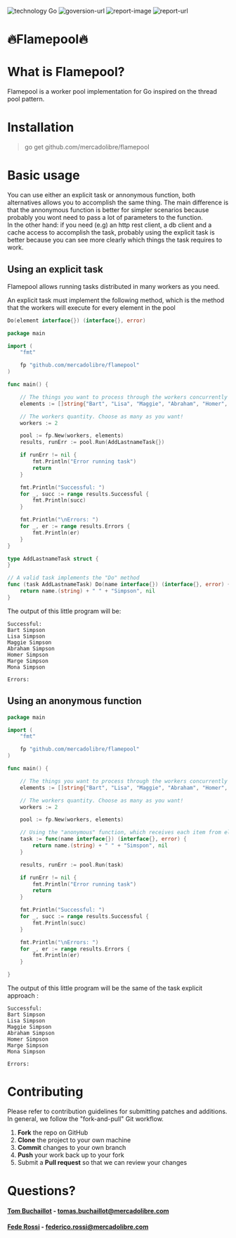 ![technology Go](https://img.shields.io/badge/technology-go-blue.svg)
![goversion-url](https://golang.org/)
![report-image](https://goreportcard.com/badge/github.com/mercadolibre/flamepool)
![report-url](https://goreportcard.com/report/github.com/mercadolibre/flamepool)

# :fire:Flamepool:fire:  

# What is Flamepool?
Flamepool is a worker pool implementation for Go inspired on the thread pool pattern.
# Installation
> go get github.com/mercadolibre/flamepool

# Basic usage
You can use either an explicit task or annonymous function, both alternatives allows you to accomplish the same thing. The main difference is that the annonymous function is better for simpler scenarios because probably you wont need to pass a lot of parameters to the function.  
In the other hand: if you need (e.g) an http rest client, a db client and a cache access to accomplish the task, probably using the explicit task is better because you can see more clearly which things the task requires to work.

## Using an explicit task
Flamepool allows running tasks distributed in many workers as you need.

An explicit task must implement the following method, which is the method that the workers will execute for every element in the pool
```go
Do(element interface{}) (interface{}, error)
```

```go
package main

import (
	"fmt"

	fp "github.com/mercadolibre/flamepool"
)

func main() {

	// The things you want to process through the workers concurrently
	elements := []string{"Bart", "Lisa", "Maggie", "Abraham", "Homer", "Marge", "Mona"}

	// The workers quantity. Choose as many as you want!
	workers := 2

	pool := fp.New(workers, elements)
	results, runErr := pool.Run(AddLastnameTask{})

	if runErr != nil {
		fmt.Println("Error running task")
		return
	}

	fmt.Println("Successful: ")
	for _, succ := range results.Successful {
		fmt.Println(succ)
	}

	fmt.Println("\nErrors: ")
	for _, er := range results.Errors {
		fmt.Println(er)
	}
}

type AddLastnameTask struct {
}

// A valid task implements the "Do" method
func (task AddLastnameTask) Do(name interface{}) (interface{}, error) {
	return name.(string) + " " + "Simpson", nil
}
```

The output of this little program will be:
```console
Successful: 
Bart Simpson
Lisa Simpson
Maggie Simpson
Abraham Simpson
Homer Simpson
Marge Simpson
Mona Simpson

Errors: 
```

## Using an anonymous function
```go
package main

import (
	"fmt"

	fp "github.com/mercadolibre/flamepool"
)

func main() {

	// The things you want to process through the workers concurrently
	elements := []string{"Bart", "Lisa", "Maggie", "Abraham", "Homer", "Marge", "Mona"}

	// The workers quantity. Choose as many as you want!
	workers := 2

	pool := fp.New(workers, elements)

	// Using the "anonymous" function, which receives each item from elements slice as "name" parameter
	task := func(name interface{}) (interface{}, error) {
		return name.(string) + " " + "Simspon", nil
	}

	results, runErr := pool.Run(task)

	if runErr != nil {
		fmt.Println("Error running task")
		return
	}

	fmt.Println("Successful: ")
	for _, succ := range results.Successful {
		fmt.Println(succ)
	}

	fmt.Println("\nErrors: ")
	for _, er := range results.Errors {
		fmt.Println(er)
	}

}


```

The output of this little program will be the same of the task explicit approach :
```console
Successful: 
Bart Simpson
Lisa Simpson
Maggie Simpson
Abraham Simpson
Homer Simpson
Marge Simpson
Mona Simpson

Errors: 
```
# Contributing

Please refer to contribution guidelines for submitting patches and additions. In general, we follow the "fork-and-pull" Git workflow.

 1. **Fork** the repo on GitHub
 2. **Clone** the project to your own machine
 3. **Commit** changes to your own branch
 4. **Push** your work back up to your fork
 5. Submit a **Pull request** so that we can review your changes


# Questions?
#### [Tom Buchaillot](https://github.com/tbuchaillot) - tomas.buchaillot@mercadolibre.com
#### [Fede Rossi](https://github.com/rossifedericoe) - federico.rossi@mercadolibre.com
